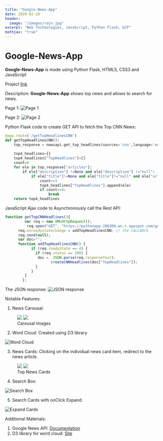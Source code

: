 ```yaml
---
title: "Google-News-App"
date: 2020-02-20
header:
  image: "/images/rain.jpg"
excerpt: "Web Technologies, JavaScript, Python Flask, GCP"
mathjax: "true"
---
```

# Google-News-App

**Google-News-App** is made using Python Flask, HTML5, CSS3 and JavaScript

Project [link](https://pythonapp-286309.wn.r.appspot.com/)

Description:
**Google-News-App** shows top news and allows to search for news.

Page 1:
<img src="{{ site.url }}{{ site.baseurl }}/images/newsapp/newsapppage1.jpg" alt="Page 1">

Page 2:
<img src="{{ site.url }}{{ site.baseurl }}/images/newsapp/newsapppage2.jpg" alt="Page 2">

Python Flask code to create GET API to fetch the Top CNN News:
```python
@app.route('/getTopHeadlinesCNN')
def getTopHeadlinesCNN():
    top_response = newsapi.get_top_headlines(sources='cnn',language='en')
     
    top4_headlines={}
    top4_headlines["TopHeadlines"]=[]
    count=0
    for ele in top_response["articles"]:
        if ele["description"] !=None and ele["description"] !="null":
            if ele["title"]!=None and ele["title"]!="null" and ele["url"]!=None and ele["url"]!="null" and ele["urlToImage"]!=None and ele["urlToImage"]!="null" and ele["source"]["id"]!=None and ele["source"]["id"]!="null" and ele["source"]["name"]!=None and ele["source"]["name"]!="null":
                count+=1
                top4_headlines["TopHeadlines"].append(ele)
                if count==4:
                    break
    return top4_headlines
```
JavaScript Ajax code to Asynchronously call the Rest API:
```js
function getTopCNNHeadlines(){
		 var req = new XMLHttpRequest();
		  req.open("GET", "https://pythonapp-286309.wn.r.appspot.com/getTopHeadlinesCNN", true);
      req.onreadystatechange = addTopHeadlinesCNN; // the CALLBACk
      req.send(null);
      var doc="";
      function addTopHeadlinesCNN() {
            if (req.readyState == 4) {
              if (req.status == 200) {
               doc =  JSON.parse(req.responseText); 
			         createCNNHeadlines(doc["TopHeadlines"]);
              }
            }
         }
		};
```
The JSON response:
<img src="{{ site.url }}{{ site.baseurl }}/images/newsapp/samplejson.png" alt="JSON response">

Notable Features:
1. News Carousal:
<figure class="half">
    <a href="{{ site.url }}{{ site.baseurl }}/images/newsapp/carousal1.PNG"><img src="{{ site.url }}{{ site.baseurl }}/images/newsapp/carousal1.PNG"></a>
    <a href="{{ site.url }}{{ site.baseurl }}/images/newsapp/carousal2.PNG"><img src="{{ site.url }}{{ site.baseurl }}/images/newsapp/carousal2.PNG"></a>
    <figcaption>Carousal Images</figcaption>
</figure>

2. Word Cloud:
Created using D3 library
<img src="{{ site.url }}{{ site.baseurl }}/images/newsapp/wordcloud.PNG" alt="Word Cloud">

3. News Cards:
Clicking on the individual news card item, redirect to the news article.
<figure class="half">
    <a href="{{ site.url }}{{ site.baseurl }}/images/newsapp/cnntopnews.PNG"><img src="{{ site.url }}{{ site.baseurl }}/images/newsapp/cnntopnews.PNG"></a>
    <a href="{{ site.url }}{{ site.baseurl }}/images/newsapp/foxtopnews.PNG"><img src="{{ site.url }}{{ site.baseurl }}/images/newsapp/foxtopnews.PNG"></a>
    <figcaption>Top News Cards</figcaption>
</figure>

4. Search Box:
<img src="{{ site.url }}{{ site.baseurl }}/images/newsapp/searchbox.png" alt="Search Box">

5. Search Cards with onClick Expand:
<img src="{{ site.url }}{{ site.baseurl }}/images/newsapp/expandcards.png" alt="Expand Cards">

Additional Materials:
1. Google News API:
[Documentation](https://newsapi.org/docs)
2. D3 library for word cloud:
[Site](https://www.d3-graph-gallery.com/graph/wordcloud_size.html)


